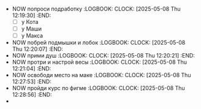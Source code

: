 - NOW попроси подработку 
  :LOGBOOK:
  CLOCK: [2025-05-08 Thu 12:19:30]
  :END:
  * [ ] у Кота
  * [ ] у Маши
  * [ ] у Макса
- NOW побрей подмышки и лобок
  :LOGBOOK:
  CLOCK: [2025-05-08 Thu 12:20:07]
  :END:
- NOW прими душ 
  :LOGBOOK:
  CLOCK: [2025-05-08 Thu 12:20:21]
  :END:
- NOW протри и настрой весы 
  :LOGBOOK:
  CLOCK: [2025-05-08 Thu 12:21:04]
  :END:
- NOW освободи место на маке 
  :LOGBOOK:
  CLOCK: [2025-05-08 Thu 12:27:53]
  :END:
- NOW пройди курс по фигме 
  :LOGBOOK:
  CLOCK: [2025-05-08 Thu 12:28:56]
  :END:
-